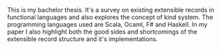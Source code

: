 This is my bachelor thesis. It's a survey on existing extensible records in functional languages and also explores the concept of kind system.
The programming languages used are Scala, Ocaml, F# and Haskell.
In my paper I also highlight both the good sides and shortcomings of the extensible record structure and it's implementations.
